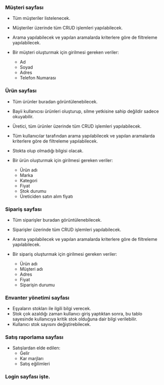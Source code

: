 ### Müşteri sayfası 

- Tüm müşteriler listelenecek.
- Müşteriler üzerinde tüm CRUD işlemleri yapılabilecek.
- Arama yapılabilecek ve yapılan aramalarda kriterlere göre de filtreleme yapılabilecek.

- Bir müşteri oluşturmak için girilmesi gereken veriler:
	+ Ad
	+ Soyad
	+ Adres 
	+ Telefon Numarası

### Ürün sayfası

- Tüm ürünler buradan görüntülenebilecek.
- Bayii kullanıcısı ürünleri oluşturup, silme yetkisine sahip değildir sadece okuyabilir.
- Üretici, tüm ürünler üzerinde tüm CRUD işlemleri yapılabilecek.
- Tüm kullanıcılar tarafından arama yapılabilecek ve yapılan aramalarda kriterlere göre de filtreleme yapılabilecek.
- Stokta olup olmadığı bilgisi olacak.

- Bir ürün oluşturmak için girilmesi gereken veriler:
	+ Ürün adı 
	+ Marka 
	+ Kategori 
	+ Fiyat
	+ Stok durumu
	+ Üreticiden satın alım fiyatı

### Sipariş sayfası

- Tüm siparişler buradan görüntülenebilecek.
- Siparişler üzerinde tüm CRUD işlemleri yapılabilecek.
- Arama yapılabilecek ve yapılan aramalarda kriterlere göre de filtreleme yapılabilecek.

- Bir sipariş oluşturmak için girilmesi gereken veriler: 
	+ Ürün adı 
	+ Müşteri adı 
	+ Adres
	+ Fiyat
	+ Siparişin durumu

### Envanter yönetimi sayfası 

- Eşyaların stokları ile ilgili bilgi verecek.
- Stok çok azaldığı zaman kullanıcı giriş yaptıktan sonra, bu tablo sayesinde kullanıcıya kritik stok olduğuna dair bilgi verilebilir.
- Kullanıcı stok sayısını değiştirebilecek.



### Satış raporlama sayfası 

- Satışlardan elde edilen:
	+ Gelir 
	+ Kar marjları
	+ Satış eğilimleri 


### Login sayfası işte.